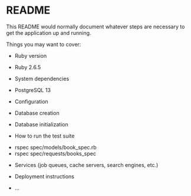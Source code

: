 # README

This README would normally document whatever steps are necessary to get the
application up and running.

Things you may want to cover:

* Ruby version

- Ruby 2.6.5

* System dependencies

- PostgreSQL 13

* Configuration

* Database creation

* Database initialization

* How to run the test suite

- rspec spec/models/book_spec.rb
- rspec spec/requests/books_spec

* Services (job queues, cache servers, search engines, etc.)

* Deployment instructions

* ...
